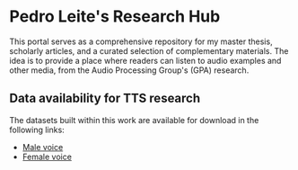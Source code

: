 # Pedro Leite's Research Hub

This portal serves as a comprehensive repository for my master thesis, scholarly articles, and a curated selection of complementary materials. The idea is to provide a place where readers can listen to audio examples and other media, from the Audio Processing Group's (GPA) research. 

## Data availability for TTS research

The datasets built within this work are available for download in the following links:

- [Male voice](https://www02.smt.ufrj.br/~gpa/propor2022/intro.html)
- [Female voice](https://gpa-smt-ufrj.github.io/sbrt2023/intro.html)

